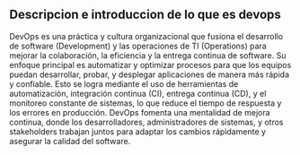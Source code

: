 ## Descripcion e introduccion de lo que es devops
DevOps es una práctica y cultura organizacional que fusiona el desarrollo de software (Development) y las operaciones de TI (Operations) para mejorar la colaboración, la eficiencia y la entrega continua de software. Su enfoque principal es automatizar y optimizar procesos para que los equipos puedan desarrollar, probar, y desplegar aplicaciones de manera más rápida y confiable. Esto se logra mediante el uso de herramientas de automatización, integración continua (CI), entrega continua (CD), y el monitoreo constante de sistemas, lo que reduce el tiempo de respuesta y los errores en producción. DevOps fomenta una mentalidad de mejora continua, donde los desarrolladores, administradores de sistemas, y otros stakeholders trabajan juntos para adaptar los cambios rápidamente y asegurar la calidad del software.
